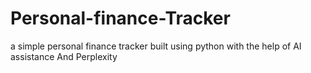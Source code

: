 # Personal-finance-Tracker
a simple personal finance tracker built using python with the help of AI assistance And Perplexity
